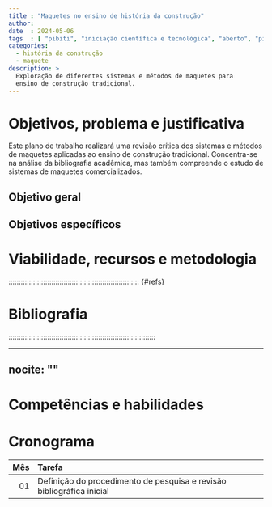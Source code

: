 ```yaml
---
title : "Maquetes no ensino de história da construção"
author:
date  : 2024-05-06
tags  : [ "pibiti", "iniciação científica e tecnológica", "aberto", "pibiti_2024" ]
categories:
  - história da construção
  - maquete
description: >
  Exploração de diferentes sistemas e métodos de maquetes para
  ensino de construção tradicional.
---
```


# Objetivos, problema e justificativa #

<!--5000 caracteres-->

Este plano de trabalho realizará uma revisão crítica dos sistemas e
métodos de maquetes aplicadas ao ensino de construção tradicional.
Concentra-se na análise da bibliografia acadêmica, mas também compreende
o estudo de sistemas de maquetes comercializados.


## Objetivo geral ##


## Objetivos específicos ##


# Viabilidade, recursos e metodologia #

<!--4000 caracteres-->


:::::::::::::::::::::::::::::::::::::::::::::::::::::::::::::::: {#refs}

# Bibliografia #
<!--2000 caracteres-->
::::::::::::::::::::::::::::::::::::::::::::::::::::::::::::::::::::::::

---
nocite: ""
---


# Competências e habilidades #

<!--1000 caracteres-->

# Cronograma #

| Mês | Tarefa                                                                |
|----:|:----------------------------------------------------------------------|
|  01 | Definição do procedimento de pesquisa e revisão bibliográfica inicial |

